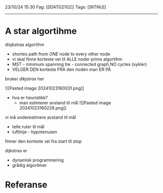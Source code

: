 23/10/24 15:30
Fag: [[IDATG2102]]
Tags: [[NTNU]]
___

# A star algortihme

disjkstras algortihm
- shortes path from *ONE* node to every other node
- vi skal finne korteste vei til ALLE noder
prims algortihm
- MST - minimum spanning tre - connected graph NO cycles (sykler)
- VELGER DEN korteste FRA den noden man ER PÅ

bruker *dikjstras* her

![[Pasted image 20241023160031.png]]
- hva er heuristikk?
	- man estimerer avstand til mål
![[Pasted image 20241023160228.png]]

vi må underestimere avstand til mål
- telle ruter til mål
- luftlinje - hypotenusen




finner den korteste vei fra start til stop


dijkstras er
- dynamisk programmering
- grådig algoritmer




# Referanse
